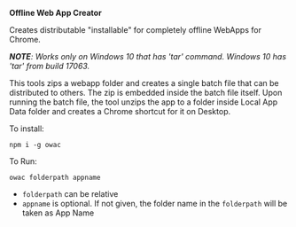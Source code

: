 **Offline Web App Creator**

Creates distributable "installable" for completely offline WebApps for Chrome.

_**NOTE**: Works only on Windows 10 that has 'tar' command. Windows 10 has 'tar' from build 17063._

This tools zips a webapp folder and creates a single batch file that can be distributed to others. The zip is embedded inside the batch file itself. Upon running the batch file, the tool unzips the app to a folder inside Local App Data folder and creates a Chrome shortcut for it on Desktop.

To install:

```shell
npm i -g owac
```

To Run:

```shell
owac folderpath appname
```

- `folderpath` can be relative
- `appname` is optional. If not given, the folder name in the `folderpath` will be taken as App Name
